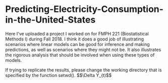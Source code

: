 # Predicting-Electricity-Consumption-in-the-United-States
Here I've uploaded a project I worked on for FMPH 221 (Biostatistical Methods I) during Fall 2018. I think it does a good job of illustrating scenarios where linear models can be good for inference and making predictions, as well as scenarios where they might not be. It also illustrates the rigorous analysis that should be involved when using these types of models.

If trying to replicate the results, please change the working directory that is specified by the function setwd(). $$\Delta Y_{t)$$
